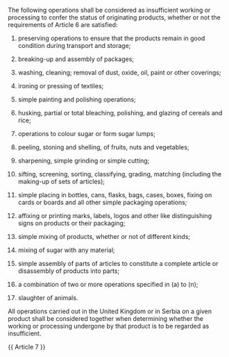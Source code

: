 The following operations shall be considered as insufficient working or processing to confer the status of originating products, whether or not the requirements of Article 6 are satisfied:

1. preserving operations to ensure that the products remain in good condition during transport and storage;

2. breaking-up and assembly of packages;

3. washing, cleaning; removal of dust, oxide, oil, paint or other coverings;

4. ironing or pressing of textiles;

5. simple painting and polishing operations;

6. husking, partial or total bleaching, polishing, and glazing of cereals and rice;

7. operations to colour sugar or form sugar lumps;

8. peeling, stoning and shelling, of fruits, nuts and vegetables;

9. sharpening, simple grinding or simple cutting;

10. sifting, screening, sorting, classifying, grading, matching (including the making-up of sets of articles);

11. simple placing in bottles, cans, flasks, bags, cases, boxes, fixing on cards or boards and all other simple packaging operations;

12. affixing or printing marks, labels, logos and other like distinguishing signs on products or their packaging;

13. simple mixing of products, whether or not of different kinds;

14. mixing of sugar with any material;

15. simple assembly of parts of articles to constitute a complete article or disassembly of products into parts;

16. a combination of two or more operations specified in (a) to (n);

17. slaughter of animals.

All operations carried out in the United Kingdom or in Serbia on a given product shall be considered together when determining whether the working or processing undergone by that product is to be regarded as insufficient.

{{ Article 7 }}

